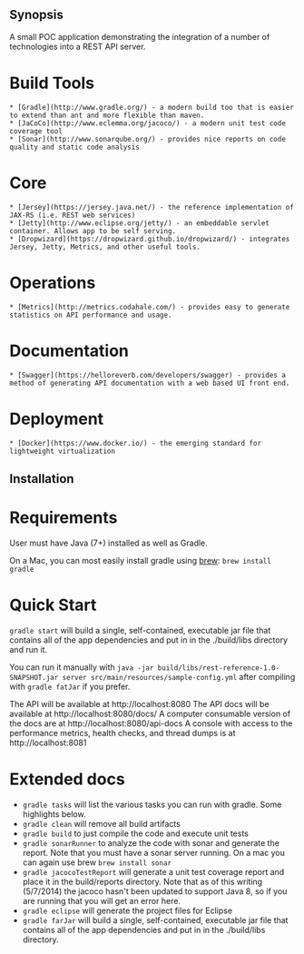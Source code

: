 ## Synopsis

A small POC application demonstrating the integration of a number of technologies into a REST API server.

# Build Tools
	* [Gradle](http://www.gradle.org/) - a modern build too that is easier to extend than ant and more flexible than maven.
	* [JaCoCo](http://www.eclemma.org/jacoco/) - a modern unit test code coverage tool
	* [Sonar](http://www.sonarqube.org/) - provides nice reports on code quality and static code analysis

# Core
	* [Jersey](https://jersey.java.net/) - the reference implementation of JAX-RS (i.e. REST web services)
	* [Jetty](http://www.eclipse.org/jetty/) - an embeddable servlet container. Allows app to be self serving.
	* [Dropwizard](https://dropwizard.github.io/dropwizard/) - integrates Jersey, Jetty, Metrics, and other useful tools.

# Operations
	* [Metrics](http://metrics.codahale.com/) - provides easy to generate statistics on API performance and usage.

# Documentation
	* [Swagger](https://helloreverb.com/developers/swagger) - provides a method of generating API documentation with a web based UI front end.

# Deployment
	* [Docker](https://www.docker.io/) - the emerging standard for lightweight virtualization

## Installation

# Requirements
User must have Java (7+) installed as well as Gradle.

On a Mac, you can most easily install gradle using [brew](http://brew.sh/): `brew install gradle`

# Quick Start
`gradle start` will build a single, self-contained, executable jar file that contains all of the app dependencies and put in in the ./build/libs directory and run it.

You can run it manually with `java -jar build/libs/rest-reference-1.0-SNAPSHOT.jar server src/main/resources/sample-config.yml`
after compiling with `gradle fatJar` if you prefer.

The API will be available at http://localhost:8080
The API docs will be available at http://localhost:8080/docs/
A computer consumable version of the docs are at http://localhost:8080/api-docs
A console with access to the performance metrics, health checks, and thread dumps is at http://localhost:8081

# Extended docs
* `gradle tasks` will list the various tasks you can run with gradle. Some highlights below.
* `gradle clean` will remove all build artifacts
* `gradle build` to just compile the code and execute unit tests
* `gradle sonarRunner` to analyze the code with sonar and generate the report. Note that you must have a sonar server running. On a mac you can again use brew `brew install sonar`
* `gradle jacocoTestReport` will generate a unit test coverage report and place it in the build/reports directory. Note that as of this writing (5/7/2014) the jacoco hasn't been updated to support Java 8, so if you are running that you will get an error here.
* `gradle eclipse` will generate the project files for Eclipse
* `gradle farJar` will build a single, self-contained, executable jar file that contains all of the app dependencies and put in in the ./build/libs directory.